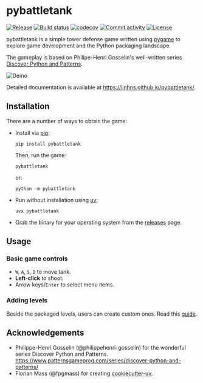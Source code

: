 # pybattletank

[![Release](https://img.shields.io/github/v/release/linhns/pybattletank)](https://img.shields.io/github/v/release/linhns/pybattletank)
[![Build status](https://img.shields.io/github/actions/workflow/status/linhns/pybattletank/main.yml?branch=main)](https://github.com/linhns/pybattletank/actions/workflows/main.yml?query=branch%3Amain)
[![codecov](https://codecov.io/gh/linhns/pybattletank/branch/main/graph/badge.svg)](https://codecov.io/gh/linhns/pybattletank)
[![Commit activity](https://img.shields.io/github/commit-activity/m/linhns/pybattletank)](https://img.shields.io/github/commit-activity/m/linhns/pybattletank)
[![License](https://img.shields.io/github/license/linhns/pybattletank)](https://img.shields.io/github/license/linhns/pybattletank)

pybattletank is a simple tower defense game written using
[pygame](https://www.pygame.org/) to explore
game development and the Python packaging landscape.

The gameplay is based on Philipe-Henri Gosselin's well-written series [Discover
Python and Patterns](https://www.patternsgameprog.com/series/discover-python-and-patterns/).

![Demo](./docs/assets/images/pybattletank.gif)

Detailed documentation is available at <https://linhns.github.io/pybattletank/>.

## Installation

There are a number of ways to obtain the game:

- Install via [pip](https://github.com/pypa/pip):

  ```shell
  pip install pybattletank
  ```

  Then, run the game:

  ```shell
  pybattletank
  ```

  or:

  ```shell
  python -m pybattletank
  ```

- Run without installation using [uv](https://github.com/astral-sh/uv):

  ```shell
  uvx pybattletank
  ```

- Grab the binary for your operating system from the
[releases](https://github.com/linhns/pybattletank/releases) page.

## Usage

### Basic game controls

- `W`, `A`, `S`, `D` to move tank.
- **Left-click** to shoot.
- Arrow keys/`Enter` to select menu items.

### Adding levels

Beside the packaged levels, users can create custom ones. Read this [guide](https://linhns.github.io/pybattletank/creating_levels).

## Acknowledgements

- Philippe-Henri Gosselin (@philippehenri-gosselin) for the wonderful series
  Discover Python and Patterns. <https://www.patternsgameprog.com/series/discover-python-and-patterns/>
- Florian Mass (@fpgmass) for creating [cookiecutter-uv](https://github.com/fpgmaas/cookiecutter-uv).
